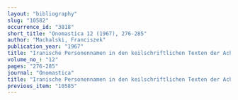 ```yaml
---
layout: "bibliography"
slug: "10582"
occurrence_id: "3818"
short_title: "Onomastica 12 (1967), 276-285"
author: "Machalski, Franciszek"
publication_year: "1967"
title: "Iranische Personennamen in den keilschriftlichen Texten der Achämeniden"
volume_no_: "12"
pages: "276-285"
journal: "Onomastica"
title: "Iranische Personennamen in den keilschriftlichen Texten der Achämeniden"
previous_item: "10585"
---
```

